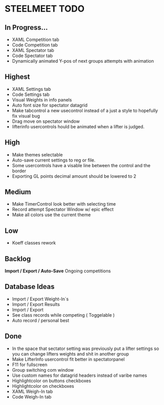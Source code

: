 ﻿<h1>STEELMEET TODO

## In Progress...
* XAML Competition tab
* Code Competition tab
* XAML Spectator tab
* Code Spectator tab
* Dynamically animated Y-pos of next groups attempts with animation


## Highest
* XAML Settings tab
* Code Settings tab
* Visual Weights in info panels
* Auto font size for spectator datagrid
* Make tabcontrol a new usecontrol instead of a just a style to hopefully fix visual bug
* Drag move on spectator window
* lifterinfo usercontrols hould be animated when a lifter is judged.


## High
* Make themes selectable
* Auto-save current settings to reg or file.
* Some usercontrols have a visable line between the control and the border
* Exporting GL points decimal amount should be lowered to 2


## Medium
* Make TimerControl look better with selecting time
* Record attempt Spectator Window w/ epic effect
* Make all colors use the current theme


## Low
* Koeff classes rework


## Backlog

**Import / Export / Auto-Save** Ongoing competitions


## Database Ideas
* Import / Export Weight-In´s
* Import / Export Results
* Import / Export 
* See class records while competing ( Toggelable )
* Auto record / personal best


## Done
* In the space that sectator setting was previously put a lifter settings so you can change lifters weights and shit in another group
* Make LifterInfo usercontrol fit better in spectatorpanel
* F11 for fullscreen
* Group switching com window
* Use custom names for datagrid headers instead of varibe names
* Highlightcolor on buttons checkboxes
* Highlightcolor on checkboxes
* XAML Weigh-In tab
* Code Weigh-In tab